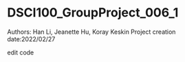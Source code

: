 # DSCI100_GroupProject_006_1
Authors: Han Li, Jeanette Hu, Koray Keskin
Project creation date:2022/02/27

edit code